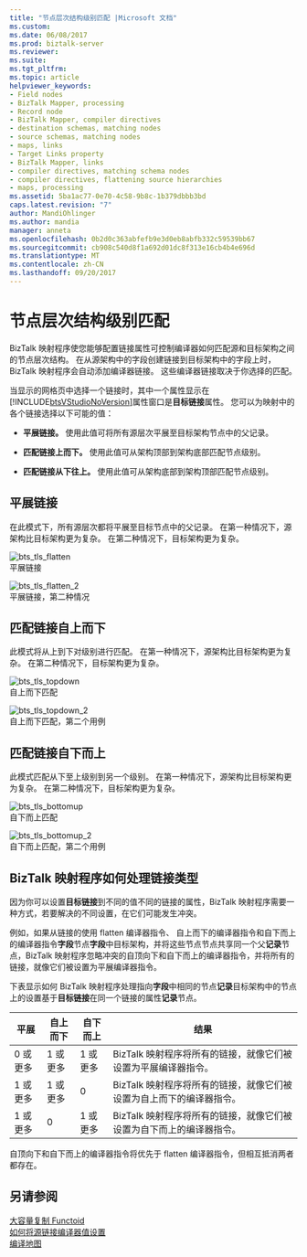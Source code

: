 ```yaml
---
title: "节点层次结构级别匹配 |Microsoft 文档"
ms.custom: 
ms.date: 06/08/2017
ms.prod: biztalk-server
ms.reviewer: 
ms.suite: 
ms.tgt_pltfrm: 
ms.topic: article
helpviewer_keywords:
- Field nodes
- BizTalk Mapper, processing
- Record node
- BizTalk Mapper, compiler directives
- destination schemas, matching nodes
- source schemas, matching nodes
- maps, links
- Target Links property
- BizTalk Mapper, links
- compiler directives, matching schema nodes
- compiler directives, flattening source hierarchies
- maps, processing
ms.assetid: 5ba1ac77-0e70-4c58-9b8c-1b379dbbb3bd
caps.latest.revision: "7"
author: MandiOhlinger
ms.author: mandia
manager: anneta
ms.openlocfilehash: 0b2d0c363abfefb9e3d0eb8abfb332c59539bb67
ms.sourcegitcommit: cb908c540d8f1a692d01dc8f313e16cb4b4e696d
ms.translationtype: MT
ms.contentlocale: zh-CN
ms.lasthandoff: 09/20/2017
---
```

# <a name="node-hierarchy-level-matching"></a>节点层次结构级别匹配
BizTalk 映射程序使您能够配置链接属性可控制编译器如何匹配源和目标架构之间的节点层次结构。 在从源架构中的字段创建链接到目标架构中的字段上时，BizTalk 映射程序会自动添加编译器链接。 这些编译器链接取决于你选择的匹配。  
  
 当显示的网格页中选择一个链接时，其中一个属性显示在[!INCLUDE[btsVStudioNoVersion](../includes/btsvstudionoversion-md.md)]属性窗口是**目标链接**属性。 您可以为映射中的各个链接选择以下可能的值：  
  
-   **平展链接。** 使用此值可将所有源层次平展至目标架构节点中的父记录。  
  
-   **匹配链接上而下。** 使用此值可从架构顶部到架构底部匹配节点级别。  
  
-   **匹配链接从下往上。** 使用此值可从架构底部到架构顶部匹配节点级别。  
  
## <a name="flatten-links"></a>平展链接  
 在此模式下，所有源层次都将平展至目标节点中的父记录。 在第一种情况下，源架构比目标架构更为复杂。 在第二种情况下，目标架构更为复杂。  
  
 ![](../core/media/bts-tls-flatten.gif "bts_tls_flatten")  
平展链接  
  
 ![](../core/media/bts-tls-flatten-2.gif "bts_tls_flatten_2")  
平展链接，第二种情况  
  
## <a name="match-links-top-down"></a>匹配链接自上而下  
 此模式将从上到下对级别进行匹配。 在第一种情况下，源架构比目标架构更为复杂。 在第二种情况下，目标架构更为复杂。  
  
 ![](../core/media/bts-tls-topdown.gif "bts_tls_topdown")  
自上而下匹配  
  
 ![](../core/media/bts-tls-topdown-2.gif "bts_tls_topdown_2")  
自上而下匹配，第二个用例  
  
## <a name="match-links-bottom-up"></a>匹配链接自下而上  
 此模式匹配从下至上级别到另一个级别。 在第一种情况下，源架构比目标架构更为复杂。 在第二种情况下，目标架构更为复杂。  
  
 ![](../core/media/bts-tls-bottomup.gif "bts_tls_bottomup")  
自下而上匹配  
  
 ![](../core/media/bts-tls-bottomup-2.gif "bts_tls_bottomup_2")  
自下而上匹配，第二个用例  
  
## <a name="how-biztalk-mapper-processes-link-types"></a>BizTalk 映射程序如何处理链接类型  
 因为你可以设置**目标链接**到不同的值不同的链接的属性，BizTalk 映射程序需要一种方式，若要解决的不同设置，在它们可能发生冲突。  
  
 例如，如果从链接的使用 flatten 编译器指令、 自上而下的编译器指令和自下而上的编译器指令**字段**节点**字段**中目标架构，并将这些节点节点共享同一个父**记录**节点，BizTalk 映射程序忽略冲突的自顶向下和自下而上的编译器指令，并将所有的链接，就像它们被设置为平展编译器指令。  
  
 下表显示如何 BizTalk 映射程序处理指向**字段**中相同的节点**记录**目标架构中的节点上的设置基于**目标链接**在同一个链接的属性**记录**节点。  
  
|平展|自上而下|自下而上|结果|  
|-------------|---------------|----------------|------------|  
|0 或更多|1 或更多|1 或更多|BizTalk 映射程序将所有的链接，就像它们被设置为平展编译器指令。|  
|1 或更多|1 或更多|0|BizTalk 映射程序将所有的链接，就像它们被设置为自上而下的编译器指令。|  
|1 或更多|0|1 或更多|BizTalk 映射程序将所有的链接，就像它们被设置为自下而上的编译器指令。|  
  
 自顶向下和自下而上的编译器指令将优先于 flatten 编译器指令，但相互抵消两者都存在。  
  
## <a name="see-also"></a>另请参阅  
 [大容量复制 Functoid](../core/mass-copy-functoid.md)   
 [如何将源链接编译器值设置](../core/how-to-set-the-source-links-compiler-value.md)   
 [编译地图](../core/compiling-maps.md)